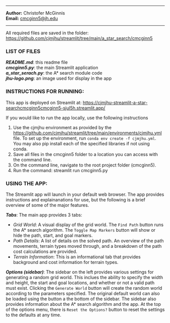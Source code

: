 
---

**Author:** Christofer McGinnis  
**Email:** cmcginn5@jh.edu  

---  

All required files are saved in the folder: https://github.com/cjmjhu/streamlit/tree/main/a_star_search/cmcginn5

### LIST OF FILES 

***README.md***: this readme file  
***cmcginn5.py***: the main Streamlit application  
***a_star_serach.py***: the A* search module code  
***jhu-logo.png***: an image used for display in the app  

### INSTRUCTIONS FOR RUNNING:
This app is deployed on Streamlit at: https://cjmjhu-streamlit-a-star-searchcmcginn5cmcginn5-sjul5h.streamlit.app/ 

If you would like to run the app locally, use the following instructions


1. Use the cjmjhu environment as provided by the https://github.com/cjmjhu/streamlit/tree/main/environments/cjmjhu.yml file. 
To set up the environment, run `conda env create -f cjmjhu.yml`. You may also 
pip install each of the specified libraries if not using conda. 
2. Save all files in the cmcginn5 folder to a location you can access with the command line.
2. On the command line, navigate to the root project folder (cmcginn5).
3. Run the command: streamlit run cmcginn5.py

### USING THE APP:

The Streamlit app will launch in your default web browser. The app
provides instructions and explainanations for use, but the following
is a brief overview of some of the major features.

***Tabs***:
The main app provides 3 tabs:  
* *Grid World*: A visual display of the grid world. The `Find Path` button runs the A\* search algorithm. The `Toggle Map Markers` button will show or hide the path, start, and goal markers.
* *Path Details*: A list of details on the solved path. An overview of the path movements, terrain types moved through, and a breakdown of the path cost calculations are provided.
* *Terrain Information*: This is an informational tab that provides background and cost information for terrain types.  

 
***Options (sidebar)***:
The sidebar on the left provides various settings for generating a random grid world. This inclues the ability to specify the width and height, the start and goal locations, and whether or not a valid path must exist. Clicking the `Generate World` button will create the random world according to the parameters specified. The original default world can also be loaded using the button a the bottom of the sidebar. The sidebar also provides information about the A\* search algorithm and the app.  At the top of the options menu, there is `Reset the Options?` button to reset the settings to the defaults at any time.  